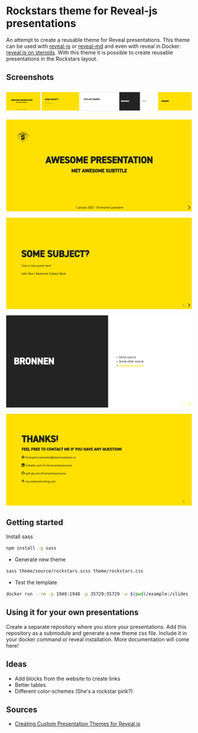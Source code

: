 # Rockstars theme for Reveal-js presentations

An attempt to create a reusable theme for Reveal presentations. This theme can be used with [reveal-js](https://revealjs.com) or [reveal-md](https://github.com/webpro/reveal-md) and even with reveal in Docker: [reveal.js on steroids](https://github.com/webpro/reveal-md). With this theme it is possible to create reusable presentations in the Rockstars layout.

## Screenshots

![Overview](./assets/overview.png)

![Start](./assets/start.png)

![Left aligned](./assets/left-aligned.png)

![Columns](./assets/columns.png)

![End](./assets/end.png)

## Getting started

Install sass

``` bash
npm install -g sass
```

* Generate new theme

``` bash
sass theme/source/rockstars.scss theme/rockstars.css
```

* Test the template

``` bash
docker run --rm -p 1948:1948 -p 35729:35729 -v $(pwd)/example:/slides -v $(pwd)/theme:/slides/theme webpronl/reveal-md:latest /slides --theme theme/rockstars.css --watch
```

## Using it for your own presentations

Create a separate repository where you store your presentations. Add this repository as a submodule and generate a new theme css file. Include it in your docker command or reveal installation. More documentation will come here!

## Ideas

- Add blocks from the website to create links
- Better tables
- Different color-schemes (She's a rockstar pink?)

## Sources

- [Creating Custom Presentation Themes for Reveal.js](https://webdesign.tutsplus.com/courses/creating-custom-presentation-themes-for-revealjs/lessons/welcome-to-the-course)

